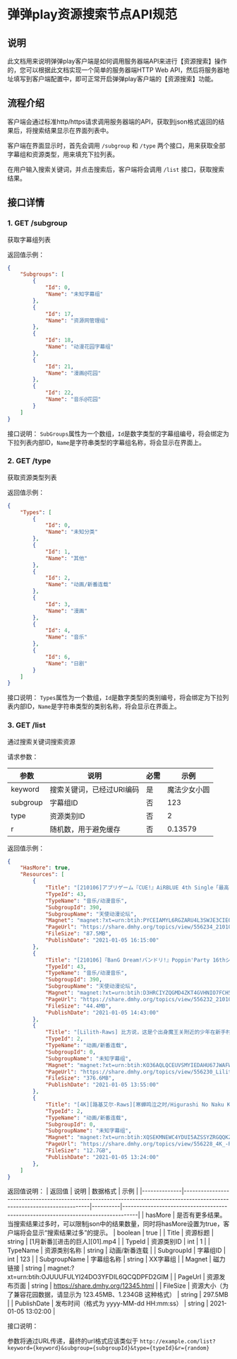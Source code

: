 # 弹弹play资源搜索节点API规范

## 说明

此文档用来说明弹弹play客户端是如何调用服务器端API来进行【资源搜索】操作的，您可以根据此文档实现一个简单的服务器端HTTP Web API，然后将服务器地址填写到客户端配置中，即可正常开启弹弹play客户端的【资源搜索】功能。

## 流程介绍

客户端会通过标准http/https请求调用服务器端的API，获取到json格式返回的结果后，将搜索结果显示在界面列表中。

客户端在界面显示时，首先会调用 `/subgroup` 和 `/type` 两个接口，用来获取全部字幕组和资源类型，用来填充下拉列表。

在用户输入搜索关键词，并点击搜索后，客户端将会调用 `/list` 接口，获取搜索结果。

## 接口详情

### 1. GET /subgroup

获取字幕组列表

返回值示例：
```json
{
    "Subgroups": [
        {
            "Id": 0,
            "Name": "未知字幕组"
        },
        {
            "Id": 17,
            "Name": "资源网管理组"
        },
        {
            "Id": 18,
            "Name": "动漫花园字幕组"
        },
        {
            "Id": 21,
            "Name": "漫画@花园"
        },
        {
            "Id": 22,
            "Name": "音乐@花园"
        }
    ]
}
```

接口说明：
`SubGroups`属性为一个数组，`Id`是数字类型的字幕组编号，将会绑定为下拉列表内部ID，`Name`是字符串类型的字幕组名称，将会显示在界面上。

### 2. GET /type

获取资源类型列表

返回值示例：
```json
{
    "Types": [
        {
            "Id": 0,
            "Name": "未知分类"
        },
        {
            "Id": 1,
            "Name": "其他"
        },
        {
            "Id": 2,
            "Name": "动画/新番连载"
        },
        {
            "Id": 3,
            "Name": "漫画"
        },
        {
            "Id": 4,
            "Name": "音乐"
        },
        {
            "Id": 6,
            "Name": "日剧"
        }
    ]
}
```

接口说明：
`Types`属性为一个数组，`Id`是数字类型的类别编号，将会绑定为下拉列表内部ID，`Name`是字符串类型的类别名称，将会显示在界面上。


### 3. GET /list

通过搜索关键词搜索资源

请求参数：

| 参数     | 说明                      | 必需 | 示例         |
|----------|---------------------------|------|--------------|
| keyword  | 搜索关键词，已经过URI编码 | 是   | 魔法少女小圆 |
| subgroup | 字幕组ID                  | 否   | 123          |
| type     | 资源类别ID                | 否   | 2            |
| r        | 随机数，用于避免缓存      | 否   | 0.13579      |

返回值示例：
```json
{
    "HasMore": true,
    "Resources": [
        {
            "Title": "[210106]アプリゲーム『CUE!』AiRBLUE 4th Single「最高の魔法」[DVD付初回限定盘][320K]",
            "TypeId": 43,
            "TypeName": "音乐/动漫音乐",
            "SubgroupId": 390,
            "SubgroupName": "天使动漫论坛",
            "Magnet": "magnet:?xt=urn:btih:PYCEIAMYL6RGZARU4L3SWJE3CIEQNE7W",
            "PageUrl": "https://share.dmhy.org/topics/view/556234_210106_CUE%21_AiRBLUE_4th_Single_DVD_320K.html",
            "FileSize": "87.5MB",
            "PublishDate": "2021-01-05 16:15:00"
        },
        {
            "Title": "[210106]『BanG Dream!バンドリ!』Poppin'Party 16thシングル「Photograp」／戸山香澄(爱美)、花园たえ(大塚纱英)、牛込りみ(西本りみ)、山吹沙绫(大桥彩香)、市ヶ谷有咲(伊藤彩沙)[320K]",
            "TypeId": 43,
            "TypeName": "音乐/动漫音乐",
            "SubgroupId": 390,
            "SubgroupName": "天使动漫论坛",
            "Magnet": "magnet:?xt=urn:btih:D3HRCIYZQGMD4ZKT4GVHNIO7FCH5FDR7",
            "PageUrl": "https://share.dmhy.org/topics/view/556232_210106_BanG_Dream%21_%21_Poppin_Party_16th_Photograp_320K.html",
            "FileSize": "44.4MB",
            "PublishDate": "2021-01-05 14:43:00"
        },
        {
            "Title": "[Lilith-Raws] 比方说，这是个出身魔王关附近的少年在新手村生活的故事 - 01 [Baha][WEB-DL][1080p][AVC AAC][CHT][MP4]",
            "TypeId": 2,
            "TypeName": "动画/新番连载",
            "SubgroupId": 0,
            "SubgroupName": "未知字幕组",
            "Magnet": "magnet:?xt=urn:btih:KO36AQLQCEUVSMYIEDAHU67JWAFWYFZQ",
            "PageUrl": "https://share.dmhy.org/topics/view/556230_Lilith-Raws_-_01_Baha_WEB-DL_1080p_AVC_AAC_CHT_MP4.html",
            "FileSize": "376.6MB",
            "PublishDate": "2021-01-05 13:55:00"
        },
        {
            "Title": "[4K][路基艾尔-Raws][寒蝉鸣泣之时/Higurashi No Naku Koro Ni/ひぐらしのなく顷に][08][BDRemux][2160P][简繁内封][GB&BIG5][MKV]",
            "TypeId": 2,
            "TypeName": "动画/新番连载",
            "SubgroupId": 0,
            "SubgroupName": "未知字幕组",
            "Magnet": "magnet:?xt=urn:btih:XQSEKMNEWC4YDUI5AZSSYZRGQQKZJ6UT",
            "PageUrl": "https://share.dmhy.org/topics/view/556228_4K_-Raws_Higurashi_No_Naku_Koro_Ni_08_BDRemux_2160P_GB_BIG5_MKV.html",
            "FileSize": "12.7GB",
            "PublishDate": "2021-01-05 13:24:00"
        },
    ]
}
```

返回值说明：
| 返回值       | 说明                                                                                                                      | 数据格式 | 示例                                                                              |
|--------------|---------------------------------------------------------------------------------------------------------------------------|----------|-----------------------------------------------------------------------------------|
| hasMore      | 是否有更多结果。当搜索结果过多时，可以限制json中的结果数量，同时将hasMore设置为true，客户端将会显示“搜索结果过多”的提示。 | boolean  | true                                                                              |
| Title        | 资源标题                                                                                                                  | string   | [1月新番][进击的巨人][01].mp4                                                     |
| TypeId       | 资源类别ID                                                                                                                | int      | 1                                                                                 |
| TypeName     | 资源类别名称                                                                                                              | string   | 动画/新番连载                                                                     |
| SubgroupId   | 字幕组ID                                                                                                                  | int      | 123                                                                               |
| SubgroupName | 字幕组名称                                                                                                                | string   | XX字幕组                                                                          |
| Magnet       | 磁力链接                                                                                                                  | string   | magnet:?xt=urn:btih:OJUUUFULYI24DO3YFDIL6QCQDPFD2GIM                              |
| PageUrl      | 资源发布页面                                                                                                              | string   | https://share.dmhy.org/12345.html |
| FileSize     | 资源大小（为了兼容花园数据，请显示为 123.45MB、1.234GB 这种格式）                                                         | string   | 297.5MB                                                                           |
| PublishDate  | 发布时间（格式为 yyyy-MM-dd HH:mm:ss）                                                                                    | string   | 2021-01-05 13:02:00                                                               |

接口说明：

参数将通过URL传递，最终的url格式应该类似于 `http://example.com/list?keyword={keyword}&subgroup={subgroupId}&type={typeId}&r={random}`
